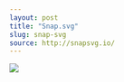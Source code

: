 ```yaml
---
layout: post
title: "Snap.svg"
slug: snap-svg
source: http://snapsvg.io/
---
```


<img src="/beautiful-open/screenshots/snap-svg.png">
